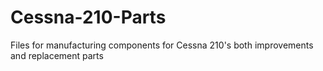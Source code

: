 # Cessna-210-Parts
Files for manufacturing components for Cessna 210's both improvements and replacement parts
